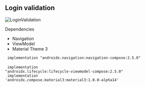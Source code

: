 ## Login validation 

![LoginValidation](https://user-images.githubusercontent.com/84216382/177020098-bcd98d1b-92b1-41e4-8f48-44770c3c2036.gif)


<p> Dependencies </p>

- Navigation
- ViewModel
- Material Theme 3

<code> implementation "androidx.navigation:navigation-compose:2.5.0" </code><br>
<code> implementation "androidx.lifecycle:lifecycle-viewmodel-compose:2.5.0" </code><br>
<code> implementation 'androidx.compose.material3:material3:1.0.0-alpha14' </code><br>




